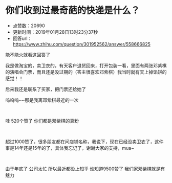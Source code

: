 # 你们收到过最奇葩的快递是什么？
- 点赞数：20690
- 更新时间：2019年01月28日13时23分37秒
- 回答url：https://www.zhihu.com/question/301952562/answer/558666825
<body>
 <p data-pid="6A3Sstq3">能不能火就看这回答了</p>
 <p data-pid="Nr3ZS6B2">我是做淘宝的，卖卫衣的，有天客户退货回来，打开包装一看，里面有两张邓紫棋的演唱会门票，而且还是没过期的（答主很喜欢邓紫棋）我当时就有天上掉馅饼的感觉！！</p>
 <p data-pid="yQQ3OwTW">后来我还是联系了买家，把门票还给她了</p>
 <p data-pid="CB1ocljO">呜呜呜~~那是我离邓紫棋最近的一次</p>
 <p class="ztext-empty-paragraph"><br></p>
 <p data-pid="cO-df0lS">哇 520个赞了 你们都是邓紫棋的真粉</p>
 <p class="ztext-empty-paragraph"><br></p>
 <p data-pid="enCyGH0_">超过1000赞了，很多朋友都在问店铺名称，我说下，现在已经没卖卫衣了，这件事是14年还是15年的了，具体我忘记了，谢谢大家的支持，mua~</p>
 <p class="ztext-empty-paragraph"><br></p>
 <p data-pid="3j8l21Qd">由于年底了 公司太忙 所以最近都没上知乎 谁知道9500赞了 我们家邓紫棋就是有魅力</p>
</body>